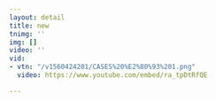 ```yaml
---
layout: detail
title: new
tnimg: ''
img: []
video: ''
vid:
- vtn: "/v1560424201/CASES%20%E2%80%93%201.png"
  video: https://www.youtube.com/embed/ra_tpDtRfQE

---
```

